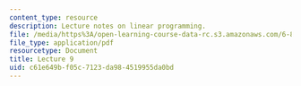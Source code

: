 ```yaml
---
content_type: resource
description: Lecture notes on linear programming.
file: /media/https%3A/open-learning-course-data-rc.s3.amazonaws.com/6-854j-advanced-algorithms-fall-2008/c61e649bf05c7123da984519955da0bd_lec9.pdf
file_type: application/pdf
resourcetype: Document
title: Lecture 9
uid: c61e649b-f05c-7123-da98-4519955da0bd
---
```

